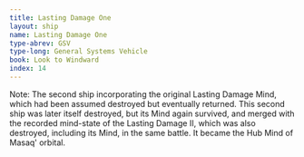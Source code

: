 ```yaml
---
title: Lasting Damage One
layout: ship
name: Lasting Damage One
type-abrev: GSV
type-long: General Systems Vehicle
book: Look to Windward
index: 14
---
```


<span class="note">Note:</span> The second ship incorporating the original Lasting Damage Mind, which had been assumed destroyed but eventually returned. This second ship was later itself destroyed, but its Mind again survived, and merged with the recorded mind-state of the Lasting Damage II, which was also destroyed, including its Mind, in the same battle. It became the Hub Mind of Masaq' orbital.
